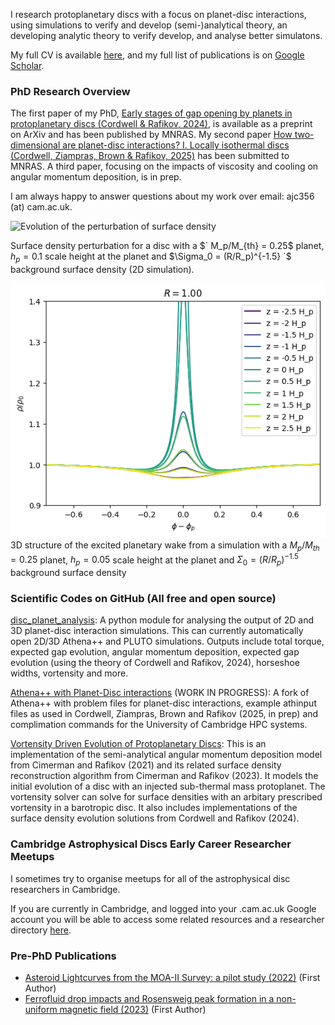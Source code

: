 
I research protoplanetary discs with a focus on planet-disc interactions, using simulations to verify and develop (semi-)analytical theory, an developing analytic theory to verify develop, and analyse better simulatons.

My full CV is available [here](CV_2025.pdf), and my full list of publications is on [Google Scholar](https://scholar.google.com/citations?hl=en&user=YrQSSzYAAAAJ).


### PhD Research Overview
The first paper of my PhD, [Early stages of gap opening by planets in protoplanetary discs (Cordwell & Rafikov, 2024)](https://arxiv.org/abs/2407.01728), is available as a preprint on ArXiv and has been published by MNRAS. My second paper [How two-dimensional are planet-disc interactions? I. Locally isothermal discs (Cordwell, Ziampras, Brown & Rafikov, 2025)](https://arxiv.org/abs/2509.04282) has been submitted to MNRAS. A third paper, focusing on the impacts of viscosity and cooling on angular momentum deposition, is in prep.

I am always happy to answer questions about my work over email: ajc356 (at) cam.ac.uk.

![Evolution of the perturbation of surface density](single_orbit_mp_0.25_h_0.1.gif)

Surface density perturbation for a disc with a $` M_p/M_{th} = 0.25$ planet, $h_p = 0.1$ scale height at the planet and $\Sigma_0 = (R/R_p)^{-1.5} `$ background surface density (2D simulation).

![Shock structure](mp_0.25_hp_0.05_p_1.5_3d_shock_structure.gif)
3D structure of the excited planetary wake from a simulation with a $` M_p/M_{th} = 0.25`$ planet, $`h_p = 0.05`$ scale height at the planet and $`\Sigma_0 = (R/R_p)^{-1.5} `$ background surface density


### Scientific Codes on GitHub (All free and open source)
[disc_planet_analysis](https://github.com/cordwella/disc_planet_analysis): A python module for analysing the output of 2D and 3D planet-disc interaction simulations. This can currently automatically open 2D/3D Athena++ and PLUTO simulations. Outputs include total torque, expected gap evolution, angular momentum deposition, expected gap evolution (using the theory of Cordwell and Rafikov, 2024), horseshoe widths, vortensity and more. 

[Athena++ with Planet-Disc interactions](https://github.com/cordwella/athena-disk-planet) (WORK IN PROGRESS): A fork of Athena++ with problem files for planet-disc interactions, example athinput files as used in Cordwell, Ziampras, Brown and Rafikov (2025, in prep) and complimation commands for the University of Cambridge HPC systems. 

[Vortensity Driven Evolution of Protoplanetary Discs](https://github.com/cordwella/vortensity_evolution): 
This is an implementation of the semi-analytical angular momentum deposition model from Cimerman and Rafikov (2021) and its related surface density reconstruction algorithm from Cimerman and Rafikov (2023). It models the initial evolution of a disc with an injected sub-thermal mass protoplanet. The vortensity solver can solve for surface densities with an arbitary prescribed vortensity in a barotropic disc. It also includes implementations of the surface density evolution solutions from Cordwell and Rafikov (2024).



### Cambridge Astrophysical Discs Early Career Researcher Meetups 

I sometimes try to organise meetups for all of the astrophysical disc researchers in Cambridge.

If you are currently in Cambridge, and logged into your .cam.ac.uk Google account you will be able to access some related resources and a researcher directory [here](https://drive.google.com/drive/folders/1HCV1TIXHKnUQcjfWwMuWnGpBedOooGSI?usp=drive_link).


### Pre-PhD Publications
- [Asteroid Lightcurves from the MOA-II Survey: a pilot study (2022)](https://academic.oup.com/mnras/article/514/2/3098/6547784) (First Author)
- [Ferrofluid drop impacts and Rosensweig peak formation in a non-uniform magnetic field (2023)](https://pubs.rsc.org/en/content/articlehtml/2023/sm/d3sm00701d) (First Author)
